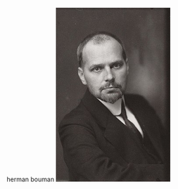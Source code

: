 herman bouman
![](https://github.com/nondejus/bemoeigurus-at-work/blob/main/clienten/doctor%20robin/herman%20bouman%20stuhl/260px-BoumanMerkelbach1915.jpg)
